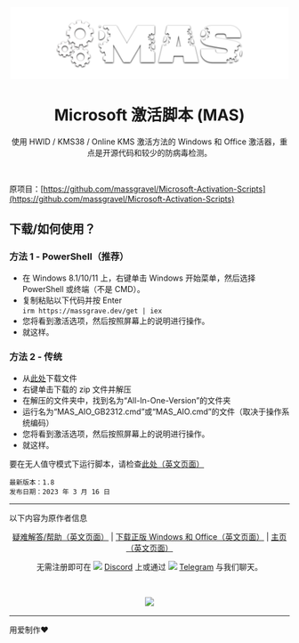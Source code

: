 <p align="center"><img src="https://github.com/KomashiFX/KomashiFX/blob/main/ReadMeSaves/1689385067225.png?raw=true" width="500">
<br>

</p>
<h1 align="center">Microsoft 激活脚本 (MAS)</h1>

<p align="center">使用 HWID / KMS38 / Online KMS 激活方法的 Windows 和 Office 激活器，重点是开源代码和较少的防病毒检测。</p><br>

原项目：[https://github.com/massgravel/Microsoft-Activation-Scripts](https://github.com/massgravel/Microsoft-Activation-Scripts)

## 下载/如何使用？

### 方法 1 - PowerShell（推荐）

-   在 Windows 8.1/10/11 上，右键单击 Windows 开始菜单，然后选择 PowerShell 或终端（不是 CMD）。
-   复制粘贴以下代码并按 Enter\
    `irm https://massgrave.dev/get | iex`
-   您将看到激活选项，然后按照屏幕上的说明进行操作。
-   就这样。

### 方法 2 - 传统

-   从[此处](https://github.com/Myitian/Microsoft-Activation-Scripts-CNTranslated/archive/refs/heads/master.zip)下载文件
-   右键单击下载的 zip 文件并解压
-   在解压的文件夹中，找到名为“All-In-One-Version”的文件夹
-   运行名为“MAS_AIO_GB2312.cmd”或“MAS_AIO.cmd”的文件（取决于操作系统编码）
-   您将看到激活选项，然后按照屏幕上的说明进行操作。
-   就这样。

要在无人值守模式下运行脚本，请检查[此处（英文页面）](https://massgrave.dev/command_line_switches.html)

```
最新版本：1.8
发布日期：2023 年 3 月 16 日
```
<hr>
以下内容为原作者信息

<p align="center"><a href="https://massgrave.dev/troubleshoot.html">疑难解答/帮助（英文页面）</a> |
<a href="https://massgrave.dev/genuine-installation-media.html">下载正版 Windows 和 Office（英文页面）</a> |
<a href="https://massgrave.dev">主页（英文页面）</a></p>

<p align="center">无需注册即可在 <img src="https://api.iconify.design/mdi:discord.svg?color=%233a54cd"> <a href="https://discord.gg/gjJEfq7ux8" target="_blank">Discord</a> 上或通过 <img src="https://api.iconify.design/logos:telegram.svg?color=%233a54cd"> <a href="https://t.me/Microsoft_Activation_Scripts" target="_blank">Telegram</a> 与我们聊天。</p>
</br>

<p align="center"><a href="https://twitter.com/massgravel"><img src="https://img.shields.io/twitter/follow/massgravel"></a></p>

---

用爱制作❤️



